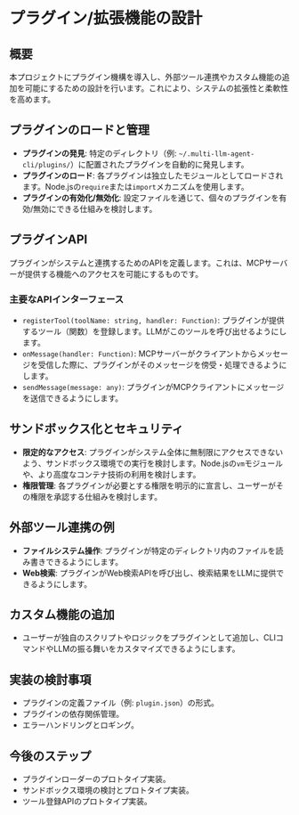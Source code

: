 # プラグイン/拡張機能の設計

## 概要
本プロジェクトにプラグイン機構を導入し、外部ツール連携やカスタム機能の追加を可能にするための設計を行います。これにより、システムの拡張性と柔軟性を高めます。

## プラグインのロードと管理
- **プラグインの発見**: 特定のディレクトリ（例: `~/.multi-llm-agent-cli/plugins/`）に配置されたプラグインを自動的に発見します。
- **プラグインのロード**: 各プラグインは独立したモジュールとしてロードされます。Node.jsの`require`または`import`メカニズムを使用します。
- **プラグインの有効化/無効化**: 設定ファイルを通じて、個々のプラグインを有効/無効にできる仕組みを検討します。

## プラグインAPI
プラグインがシステムと連携するためのAPIを定義します。これは、MCPサーバーが提供する機能へのアクセスを可能にするものです。

### 主要なAPIインターフェース
- `registerTool(toolName: string, handler: Function)`: プラグインが提供するツール（関数）を登録します。LLMがこのツールを呼び出せるようにします。
- `onMessage(handler: Function)`: MCPサーバーがクライアントからメッセージを受信した際に、プラグインがそのメッセージを傍受・処理できるようにします。
- `sendMessage(message: any)`: プラグインがMCPクライアントにメッセージを送信できるようにします。

## サンドボックス化とセキュリティ
- **限定的なアクセス**: プラグインがシステム全体に無制限にアクセスできないよう、サンドボックス環境での実行を検討します。Node.jsの`vm`モジュールや、より高度なコンテナ技術の利用を検討します。
- **権限管理**: 各プラグインが必要とする権限を明示的に宣言し、ユーザーがその権限を承認する仕組みを検討します。

## 外部ツール連携の例
- **ファイルシステム操作**: プラグインが特定のディレクトリ内のファイルを読み書きできるようにします。
- **Web検索**: プラグインがWeb検索APIを呼び出し、検索結果をLLMに提供できるようにします。

## カスタム機能の追加
- ユーザーが独自のスクリプトやロジックをプラグインとして追加し、CLIコマンドやLLMの振る舞いをカスタマイズできるようにします。

## 実装の検討事項
- プラグインの定義ファイル（例: `plugin.json`）の形式。
- プラグインの依存関係管理。
- エラーハンドリングとロギング。

## 今後のステップ
- プラグインローダーのプロトタイプ実装。
- サンドボックス環境の検討とプロトタイプ実装。
- ツール登録APIのプロトタイプ実装。
